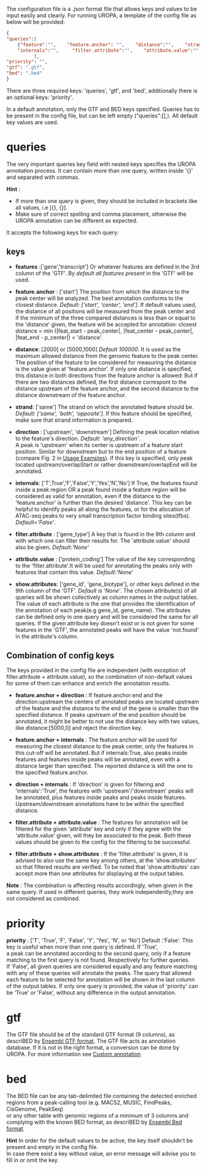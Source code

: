 The configuration file is a .json format file that allows keys and values to be input easily and clearly. 
For running UROPA, a template of the config file as below will be provided:    
```json
{
"queries":[ 
	{"feature":"",    "feature.anchor": "",    "distance":"",    "strand":"",    "direction":"",
	"internals":"",	    "filter.attribute":"",    "attribute.value":"",     "show.attributes":"" }
          ],
"priority": "",
"gtf": ".gtf",
"bed": ".bed"
}
```

There are three required keys: 'queries', 'gtf', and 'bed', additionally there is an optional keys: 'priority'. 

In a default annotation, only the GTF and BED keys specified. Queries has to be present in the config file, but can be left empty ("queries":[],). All default key values are used. 

queries
======= 
The very important queries key field with nested keys specifies the UROPA annotation process. It can contain more than one query, written inside '{}' and separated with commas. 

**Hint** : 
* If more than one query is given, they should be included in brackets like all values, i.e [{}, {}]. 
* Make sure of correct spelling and comma placement, otherwise the UROPA annotation can be different as expected.

It accepts the following keys for each query:

keys
----
+ **features** :['gene','transcript'] Or whatever features are defined in the 3rd column of the 'GTF'. By *default all features present* in the 'GTF' will be used. 

+ **feature.anchor** : ['start'] The position from which the distance to the peak center will be analyzed. The best annotation conforms to the closest distance. *Default:  ['start', 'center', 'end']*. If default values used, the distance of all positions will be measured from the peak center and if the minimum of the three compared distances is less than or equal to the 'distance' given, the feature will be accepted for annotation: closest distance = min (|feat_start - peak_center|, |feat_center - peak_center|, |feat_end - p_center|)   < 'distance'. 

+ **distance**: [2000] or [5000,1000] *Default 100000*. It is used as the maximum allowed distance from the genomic feature to the peak center. The position of the feature to be considered for measuring the distance is the value given at 'feature.anchor'. If only one distance is specified, this distance in both directions from the feature anchor is allowed: But if there are two distances defined, the first distance correspont to the distance upstream of the feature anchor, and the second distance to the distance downstream of the feature anchor.            

+ **strand**: ['same'] The strand on which the annotated feature should be. *Default: ['same', 'both', 'opposite']*. If this feature should be specified, make sure that strand information is prepared.                       

+ **direction** : ['upstream', 'downstream'] Defining the peak location relative to the feature's direction. *Default: 'any_direction'*.                
A peak is 'upstream' when its center is upstream of a feature start position. Similar for downstream but to the end position of a feature (compare Fig. 2 in [Usage Examples](http://uropa.readthedocs.io/en/latest/uropa-example/#example-2-direction-key)). If this key is specified, only peak located upstream/overlapStart or rather downstream/overlapEnd will be annotated.              

+ **internals**: ['T',True','F','False','Y','Yes','N','No'] If True, the features found inside a peak region OR a peak found inside a feature region will be considered as valid for annotation, even if  the distance to the 'feature.anchor' is further than the desired 'distance'. This key can be helpful to identify peaks all along the features, or for the allocation of ATAC-seq peaks to very small transcription factor binding sites(tfbs). *Default='False'*.

+ **filter.attribute** : ['gene_type'] A key that is found in the 9th column and with which one can filter their results for. The 'attribute.value' should also be given. *Default:'None'*

+ **attribute.value** : ['protein_coding'] The value of the key corresponding to the 'filter.attribute'.It will be used for annotating the peaks only with features that contain this value. *Default:'None'*

+ **show.attributes**: ['gene_id', 'gene_biotype'], or other keys defined in the 9th column of the 'GTF'. *Default is 'None'*. The chosen attribute(s) of all queries will be shown collectively as column names in the output tables. The value of each attribute is the one that provides the identification of the annotation of each peak(e.g gene_id, gene_name). The attributes can be defined only in one query and will be considered the same for all queries. If the given attribute key doesn't exist or is not given for some features in the 'GTF', the annotated peaks will have the value 'not.found' in the attribute's column.

Combination of config keys
--------------------------

The keys provided in the config file are independent (with exception of filter.attribute + attribute.value), so the combination of non-default values for some of them can enhance and enrich the annotation results.


* **feature.anchor + direction** : If feature.anchor:end and the direction:upstream the centers of annotated peaks are located upstream of the feature and the distance to the end of the gene is smaller than the specified distance.
If peaks upstream of the end position should be annotated, it might be better to not use the distance key with two values, like distance:[5000,0] and reject the direction key.

* **feature.anchor + internals** : The feature.anchor will be used for measuring the closest distance to the peak center, only the features in this cut-off will be annotated. But if internals:True, also peaks inside features and features inside peaks will be annotated, even with a distance larger than specified. The reported distance is still the one to the specified feature.anchor. 

* **direction + internals** : If 'direction' is given for filtering and 'internals':'True', the features with 'upstream'/'downstream' peaks will be annotated, plus features inside peaks and peaks inside features. Upstream/downstream annotations have to be within the specified distance. 

* **filter.attribute + attribute.value** : The features for annotation will be filtered for the given 'attribute' key and only if they agree with the 'attribute.value' given, will they be associated to the peak. Both these values should be given to the config for the filtering to be successful.

* **filter.attribute + show.attributes** : If the 'filter.attribute' is given, it is advised to also use the same key among others, at the 'show.attributes' so that filtered results are verified.
To be noted that 'show.attributes' can accept more than one attributes for displaying at the output tables.


**Note** : The combination is affecting results accordingly, when given in the same query. If used in different queries, they work independently,they are not considered as combined.


priority 
========   
**priority** : ['T', 'True', 'F', 'False', 'Y', 'Yes', 'N', or 'No'] Default :'False'. This key is useful when more than one query is defined. If 'True',              
a peak can be annotated according to the second query, only if a feature matching to the first query is not found. Respectively for further queries.               
If 'False', all given queries are considered equally and any feature matching with any of these queries will annotate the peaks. The query that allowed each feature to be selected for annotation will be shown in the last column of the output tables. If only one query is provided, the value of 'priority' can be 'True' or 'False', without any difference in the output annotation.

gtf
=== 
The GTF file should be of the standard GTF format (9 columns), as descriBED by [Ensembl GTF format](http://www.ensembl.org/info/website/upload/gff.html>). 
The GTF file acts as annotation database. If it is not in the right format, a conversion can be done by UROPA. For more information see [Custom annotation](custom.md)

bed
===
The BED file can be any tab-delimited file containing the detected enriched regions from a peak-calling tool (e.g. MACS2, MUSIC, FindPeaks, CisGenome, PeakSeq)             
or any other table with genomic regions of a minimum of 3 columns and complying with the known BED format, as descriBED by [Ensembl Bed format](http://www.ensembl.org/info/website/upload/BED.html).


**Hint**
In order for the default values to be active, the key itself shouldn't be present and empty in the config file.                  
In case there exist a key without value, an error message will advise you to fill in or omit the key.